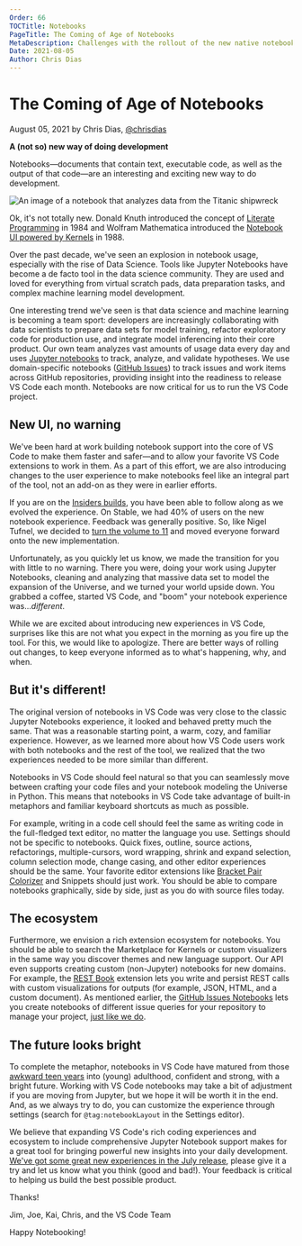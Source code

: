 ```yaml
---
Order: 66
TOCTitle: Notebooks
PageTitle: The Coming of Age of Notebooks
MetaDescription: Challenges with the rollout of the new native notebook experience in Visual Studio Code.
Date: 2021-08-05
Author: Chris Dias
---
```

# The Coming of Age of Notebooks

August 05, 2021 by Chris Dias, [@chrisdias](https://twitter.com/chrisdias)

**A (not so) new way of doing development**

Notebooks—documents that contain text, executable code, as well as the output of that code—are an interesting and exciting new way to do development.

![An image of a notebook that analyzes data from the Titanic shipwreck](notebook.png)

Ok, it's not totally new. Donald Knuth introduced the concept of [Literate Programming](https://en.wikipedia.org/wiki/Literate_programming) in 1984 and Wolfram Mathematica introduced the [Notebook UI powered by Kernels](https://en.wikipedia.org/wiki/Wolfram_Mathematica) in 1988.

Over the past decade, we've seen an explosion in notebook usage, especially with the rise of Data Science. Tools like Jupyter Notebooks have become a de facto tool in the data science community. They are used and loved for everything from virtual scratch pads, data preparation tasks, and complex machine learning model development.

One interesting trend we've seen is that data science and machine learning is becoming a team sport: developers are increasingly collaborating with data scientists to prepare data sets for model training, refactor exploratory code for production use, and integrate model inferencing into their core product. Our own team analyzes vast amounts of usage data every day and uses [Jupyter notebooks](https://marketplace.visualstudio.com/items?itemName=ms-toolsai.jupyter) to track, analyze, and validate hypotheses. We use domain-specific notebooks ([GitHub Issues](https://marketplace.visualstudio.com/items?itemName=ms-vscode.vscode-github-issue-notebooks)) to track issues and work items across GitHub repositories, providing insight into the readiness to release VS Code each month. Notebooks are now critical for us to run the VS Code project.

## New UI, no warning

We've been hard at work building notebook support into the core of VS Code to make them faster and safer—and to allow your favorite VS Code extensions to work in them. As a part of this effort, we are also introducing changes to the user experience to make notebooks feel like an integral part of the tool, not an add-on as they were in earlier efforts.

If you are on the [Insiders builds](https://code.visualstudio.com/insiders/), you have been able to follow along as we evolved the experience. On Stable, we had 40% of users on the new notebook experience. Feedback was generally positive. So, like Nigel Tufnel, we decided to [turn the volume to 11](https://www.youtube.com/watch?v=hW008FcKr3Q) and moved everyone forward onto the new implementation.

Unfortunately, as you quickly let us know, we made the transition for you with little to no warning. There you were, doing your work using Jupyter Notebooks, cleaning and analyzing that massive data set to model the expansion of the Universe, and we turned your world upside down. You grabbed a coffee, started VS Code, and "boom" your notebook experience was..._different_.

While we are excited about introducing new experiences in VS Code, surprises like this are not what you expect in the morning as you fire up the tool. For this, we would like to apologize. There are better ways of rolling out changes, to keep everyone informed as to what's happening, why, and when.

## But it's different!

The original version of notebooks in VS Code was very close to the classic Jupyter Notebooks experience, it looked and behaved pretty much the same. That was a reasonable starting point, a warm, cozy, and familiar experience. However, as we learned more about how VS Code users work with both notebooks and the rest of the tool, we realized that the two experiences needed to be more similar than different.

Notebooks in VS Code should feel natural so that you can seamlessly move between crafting your code files and your notebook modeling the Universe in Python. This means that notebooks in VS Code take advantage of built-in metaphors and familiar keyboard shortcuts as much as possible.

For example, writing in a code cell should feel the same as writing code in the full-fledged text editor, no matter the language you use. Settings should not be specific to notebooks. Quick fixes, outline, source actions, refactorings, multiple-cursors, word wrapping, shrink and expand selection, column selection mode, change casing, and other editor experiences should be the same. Your favorite editor extensions like [Bracket Pair Colorizer](https://marketplace.visualstudio.com/items?itemName=CoenraadS.bracket-pair-colorizer) and Snippets should just work. You should be able to compare notebooks graphically, side by side, just as you do with source files today.

## The ecosystem

Furthermore, we envision a rich extension ecosystem for notebooks. You should be able to search the Marketplace for Kernels or custom visualizers in the same way you discover themes and new language support. Our API even supports creating custom (non-Jupyter) notebooks for new domains. For example, the [REST Book](https://marketplace.visualstudio.com/items?itemName=tanhakabir.rest-book) extension lets you write and persist REST calls with custom visualizations for outputs (for example, JSON, HTML, and a custom document). As mentioned earlier, the [GitHub Issues Notebooks](https://marketplace.visualstudio.com/items?itemName=ms-vscode.vscode-github-issue-notebooks) lets you create notebooks of different issue queries for your repository to manage your project, [just like we do](https://github.com/microsoft/vscode/blob/eede0a5b712cbaeb0ce3ad9b3b54261f1d6c1f91/.vscode/notebooks/endgame.github-issues).

## The future looks bright

To complete the metaphor, notebooks in VS Code have matured from those [awkward teen years](https://www.huffpost.com/entry/awkward-teenage-years-success_n_4734007) into (young) adulthood, confident and strong, with a bright future. Working with VS Code notebooks may take a bit of adjustment if you are moving from Jupyter, but we hope it will be worth it in the end. And, as we always try to do, you can customize the experience through settings (search for `@tag:notebookLayout` in the Settings editor).

We believe that expanding VS Code's rich coding experiences and ecosystem to include comprehensive Jupyter Notebook support makes for a great tool for bringing powerful new insights into your daily development. [We've got some great new experiences in the July release](https://code.visualstudio.com/updates/v1_59#_notebook-layout-improvements), please give it a try and let us know what you think (good and bad!). Your feedback is critical to helping us build the best possible product.

Thanks!

Jim, Joe, Kai, Chris, and the VS Code Team

Happy Notebooking!
